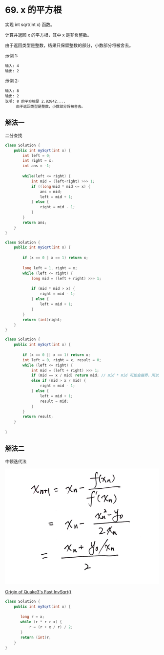 # 69. x 的平方根

实现 int sqrt(int x) 函数。

计算并返回 x 的平方根，其中 x 是非负整数。

由于返回类型是整数，结果只保留整数的部分，小数部分将被舍去。

示例 1:

```
输入: 4
输出: 2
```

示例 2:

```
输入: 8
输出: 2
说明: 8 的平方根是 2.82842..., 
     由于返回类型是整数，小数部分将被舍去。
```

## 解法一

二分查找

```Java
class Solution {
    public int mySqrt(int x) {
        int left = 0;
        int right = x;
        int ans = -1;

        while(left <= right) {
            int mid = (left+right) >>> 1;
            if ((long)mid * mid <= x) {
                ans = mid;
                left = mid + 1;
            } else {
                right = mid - 1;
            }
        }
        return ans;
    }
}
```

```Java
class Solution {
    public int mySqrt(int x) {
        
        if (x == 0 | x == 1) return x;

        long left = 1, right = x;
        while (left <= right) {
            long mid = (left + right) >>> 1;
            
            if (mid * mid > x) {
                right = mid - 1;
            } else {
                left = mid + 1;
            }
        }
        return (int)right;
    }
}
```

```Java
class Solution {
    public int mySqrt(int x) {

        if (x == 0 || x == 1) return x;
        int left = 0, right = x, result = 0;
        while (left <= right) {
            int mid = (left + right) >>> 1;
            if (mid == x / mid) return mid; // mid * mid 可能会越界，所以直接用除法
            else if (mid > x / mid) {
                right = mid - 1;
            } else {
                left = mid + 1;
                result = mid;
            }
        }
        return result;
    }

}
```

## 解法二  

牛顿迭代法

![69/niudun.jpg](69/niudun.jpg)

[Origin of Quake3's Fast InvSqrt()](https://www.beyond3d.com/content/articles/8/)

```Java
class Solution {
    public int mySqrt(int x) {
        
       long r = x;
       while (r * r > x) {
           r = (r + x / r) / 2;
       }
       return (int)r;
    }
}
```